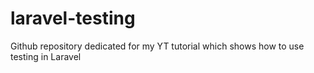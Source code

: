 # laravel-testing
Github repository dedicated for my YT tutorial which shows how to use testing in Laravel
